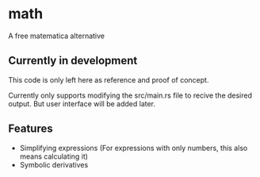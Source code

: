 # math
A free matematica alternative

## Currently in development
This code is only left here as reference and proof of concept.

Currently only supports modifying the src/main.rs file to recive the desired output. But user interface will be added later.

## Features

- Simplifying expressions (For expressions with only numbers, this also means calculating it)
- Symbolic derivatives
